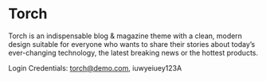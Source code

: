 # Torch

Torch is an indispensable blog & magazine theme with a clean, modern design suitable for everyone who wants to share their stories about today’s ever-changing technology, the latest breaking news or the hottest products.

[visit website ]: https://torch-mordern-blog.vercel.app/
[editor dashboard]: https://torch-cms-database.herokuapp.com/admin/

Login Credentials: torch@demo.com, iuwyeiuey123A
